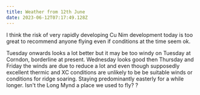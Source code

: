 ```yaml
---
title: Weather from 12th June
date: 2023-06-12T07:17:49.128Z
---
```

I think the risk of very rapidly developing Cu Nim development today is too great to recommend anyone flying even if conditions at the time seem ok.

Tuesday onwards looks a lot better but it may be too windy on Tuesday at Corndon, borderline at present.  Wednesday looks good then Thursday and Friday the winds are due to reduce a lot and even though supposedly excellent thermic and XC conditions are unlikely to be be suitable winds or conditions for ridge soaring.  Staying predominantly easterly for a while longer.  Isn't the Long Mynd a place we used to fly? ?